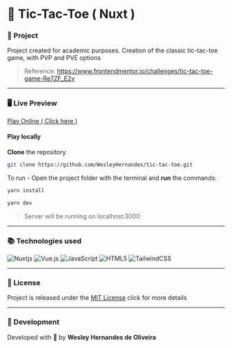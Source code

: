# 👾 Tic-Tac-Toe ( Nuxt )

### 🚀 Project
Project created for academic purposes. Creation of the classic tic-tac-toe game, with PVP and PVE options

> Reference: https://www.frontendmentor.io/challenges/tic-tac-toe-game-Re7ZF_E2v

<hr>

### 🖥️ Live Preview

[Play Online ( Click here )](https://tic-tac-toe-six-snowy.vercel.app/) <br>

#### Play locally

**Clone** the repository

```bash
git clone https://github.com/WesleyHernandes/tic-tac-toe.git
```

To run - Open the project folder with the terminal and **run** the commands:

```bash
yarn install

yarn dev
```

> Server will be running on localhost:3000

<hr>

### 📚 Technologies used
![Nuxtjs](https://img.shields.io/badge/Nuxt-002E3B?style=for-the-badge&logo=nuxtdotjs&logoColor=#00DC82)
![Vue.js](https://img.shields.io/badge/vuejs-%2335495e.svg?style=for-the-badge&logo=vuedotjs&logoColor=%234FC08D)
![JavaScript](https://img.shields.io/badge/javascript-%23323330.svg?style=for-the-badge&logo=javascript&logoColor=%23F7DF1E)
![HTML5](https://img.shields.io/badge/html5-%23E34F26.svg?style=for-the-badge&logo=html5&logoColor=white)
![TailwindCSS](https://img.shields.io/badge/tailwindcss-%2338B2AC.svg?style=for-the-badge&logo=tailwind-css&logoColor=white)

<hr>

### 📝 License
Project is released under the [MIT License](./LICENSE) click for more details

<hr>

### 🧔 Development
Developed with 💜 by **Wesley Hernandes de Oliveira**
